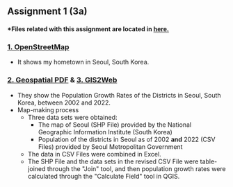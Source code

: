 ## Assignment 1 (3a)

#### *Files related with this assignment are located in <a href="https://github.com/son1101/LA558_Son/tree/main/assignments/assign1" target="_blank">here.</a> 

### <a href="https://son1101.github.io/LA558_Son/assignments/assign3a/assign3a.html" target="_blank">1. OpenStreetMap</a>
- It shows my hometown in Seoul, South Korea.

### <a href="assign3a/assign3.pdf" target="_blank">2. Geospatial PDF</a> **&** <a href="https://son1101.github.io/LA558_Son/assignments/assign3a/qgis2web_Assign3a/index.html" target="_blank">3. GIS2Web</a>
- They show the Population Growth Rates of the Districts in Seoul, South Korea, between 2002 and 2022.
- Map-making process
  - Three data sets were obtained:
    - The map of Seoul (SHP File) provided by the National Geographic Information Institute (South Korea)
    - Population of the districts in Seoul as of 2002 **and** 2022 (CSV Files) provided by Seoul Metropolitan Government
  - The data in CSV Files were combined in Excel.
  - The SHP File and the data sets in the revised CSV File were table-joined through the "Join" tool, and then population growth rates were calculated through the "Calculate Field" tool in QGIS. 
 
 
